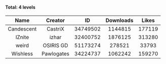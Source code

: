#### Total: 4 levels

| Name | Creator | ID | Downloads | Likes |
|:---:|:---:|:---:|:---:|:---:|
| Candescent | CastriX | 34749502 | 1144815 | 177119
| IZnite | izhar | 32400752 | 1876125 | 313280
| weird | OSIRIS GD | 51173274 | 278521 | 33793
| Wishless | Pawlogates | 34224737 | 1062242 | 159270
